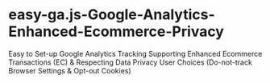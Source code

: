 # easy-ga.js-Google-Analytics-Enhanced-Ecommerce-Privacy
Easy to Set-up Google Analytics Tracking Supporting Enhanced Ecommerce Transactions (EC) &amp; Respecting Data Privacy User Choices (Do-not-track Browser Settings &amp; Opt-out Cookies)
